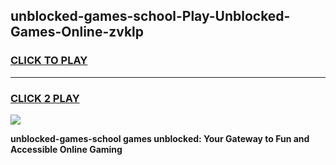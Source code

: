 
## unblocked-games-school-Play-Unblocked-Games-Online-zvklp
<h3>
<a href="https://premium76.site?title=unblocked-games-school&ref=25A">CLICK TO PLAY</a></h3>
<hr>

<h3>
<a href="https://premium76.site?title=unblocked-games-school&ref=25A">CLICK 2 PLAY</a>
  
</h3>

<a href="https://premium76.site?title=unblocked-games-school&ref=25A"><img src="https://clearcache.store/games.png"></a>


**unblocked-games-school games unblocked: Your Gateway to Fun and Accessible Online Gaming**
